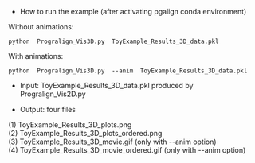 - How to run the example (after activating pgalign conda environment)<br/>

Without animations:
```
python  Progralign_Vis3D.py  ToyExample_Results_3D_data.pkl
```
With animations:
```
python  Progralign_Vis3D.py  --anim  ToyExample_Results_3D_data.pkl
```

- Input: ToyExample_Results_3D_data.pkl produced by Progralign_Vis2D.py<br/>


- Output: four files<br/>

(1) ToyExample_Results_3D_plots.png<br/>
(2) ToyExample_Results_3D_plots_ordered.png<br/>
(3) ToyExample_Results_3D_movie.gif            (only with --anim option)<br/>
(4) ToyExample_Results_3D_movie_ordered.gif    (only with --anim option)<br/>